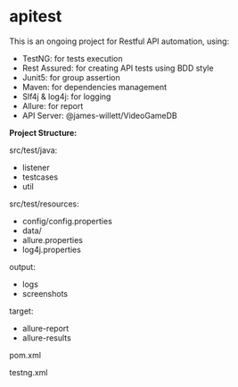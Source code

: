 # apitest
This is an ongoing project for Restful API automation, using: 

- TestNG: for tests execution
- Rest Assured: for creating API tests using BDD style
- Junit5: for group assertion
- Maven: for dependencies management
- Slf4j & log4j: for logging
- Allure: for report
- API Server: @james-willett/VideoGameDB

**Project Structure:**

src/test/java:

- listener
- testcases
- util

src/test/resources:
- config/config.properties
- data/
- allure.properties
- log4j.properties

output:
- logs
- screenshots

target:
- allure-report
- allure-results

pom.xml

testng.xml

